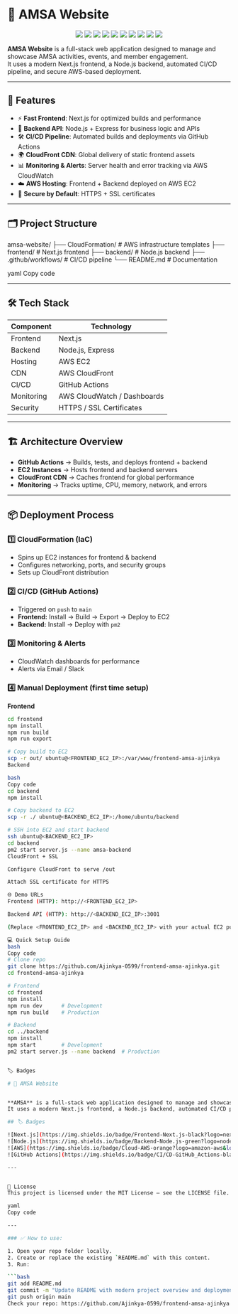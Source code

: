 # 🌟 AMSA Website   

<p align="center">
  <img src="https://img.shields.io/badge/Project-AMSA%20Website-blue?style=for-the-badge&logo=github">
  <img src="https://img.shields.io/badge/Frontend-Next.js-black?style=for-the-badge&logo=next.js">
  <img src="https://img.shields.io/badge/Backend-Node.js-green?style=for-the-badge&logo=node.js">
  <img src="https://img.shields.io/badge/Deployed%20On-AWS%20EC2-orange?style=for-the-badge&logo=amazonaws">
  <img src="https://img.shields.io/badge/CI%2FCD-GitHub%20Actions-blue?style=for-the-badge&logo=githubactions">
  <img src="https://img.shields.io/badge/Process%20Manager-PM2-yellow?style=for-the-badge&logo=pm2">
  <img src="https://img.shields.io/badge/Reverse%20Proxy-Nginx-green?style=for-the-badge&logo=nginx">
  <img src="https://img.shields.io/badge/Infrastructure-AWS%20CloudFormation-red?style=for-the-badge&logo=amazonaws">
  <img src="https://img.shields.io/badge/Monitoring-AWS%20CloudWatch-purple?style=for-the-badge&logo=amazoncloudwatch">
  <img src="https://img.shields.io/badge/Notifications-AWS%20SNS-orange?style=for-the-badge&logo=amazonaws">
</p>


**AMSA Website** is a full-stack web application designed to manage and showcase AMSA activities, events, and member engagement.  
It uses a modern Next.js frontend, a Node.js backend, automated CI/CD pipeline, and secure AWS-based deployment.  

---

## 🚀 Features  

- ⚡ **Fast Frontend**: Next.js for optimized builds and performance  
- 🔧 **Backend API**: Node.js + Express for business logic and APIs  
- 🛠️ **CI/CD Pipeline**: Automated builds and deployments via GitHub Actions  
- 🌍 **CloudFront CDN**: Global delivery of static frontend assets  
- 📊 **Monitoring & Alerts**: Server health and error tracking via AWS CloudWatch  
- ☁️ **AWS Hosting**: Frontend + Backend deployed on AWS EC2  
- 🔐 **Secure by Default**: HTTPS + SSL certificates  

---

## 🗂 Project Structure  

amsa-website/
├── CloudFormation/ # AWS infrastructure templates
├── frontend/ # Next.js frontend
├── backend/ # Node.js backend
├── .github/workflows/ # CI/CD pipeline
└── README.md # Documentation

yaml
Copy code

---

## 🛠️ Tech Stack  

| Component   | Technology                     |
|-------------|--------------------------------|
| Frontend    | Next.js                         |
| Backend     | Node.js, Express               |
| Hosting     | AWS EC2                        |
| CDN         | AWS CloudFront                 |
| CI/CD       | GitHub Actions                 |
| Monitoring  | AWS CloudWatch / Dashboards    |
| Security    | HTTPS / SSL Certificates       |

---

## 🏗️ Architecture Overview  

- **GitHub Actions** → Builds, tests, and deploys frontend + backend  
- **EC2 Instances** → Hosts frontend and backend servers  
- **CloudFront CDN** → Caches frontend for global performance  
- **Monitoring** → Tracks uptime, CPU, memory, network, and errors  

---

## 📦 Deployment Process  

### 1️⃣ CloudFormation (IaC)  
- Spins up EC2 instances for frontend & backend  
- Configures networking, ports, and security groups  
- Sets up CloudFront distribution  

### 2️⃣ CI/CD (GitHub Actions)  
- Triggered on `push` to `main`  
- **Frontend:** Install → Build → Export → Deploy to EC2  
- **Backend:** Install → Deploy with `pm2`  

### 3️⃣ Monitoring & Alerts  
- CloudWatch dashboards for performance  
- Alerts via Email / Slack  

### 4️⃣ Manual Deployment (first time setup)  

**Frontend**
```bash
cd frontend
npm install
npm run build
npm run export

# Copy build to EC2
scp -r out/ ubuntu@<FRONTEND_EC2_IP>:/var/www/frontend-amsa-ajinkya
Backend

bash
Copy code
cd backend
npm install

# Copy backend to EC2
scp -r ./ ubuntu@<BACKEND_EC2_IP>:/home/ubuntu/backend

# SSH into EC2 and start backend
ssh ubuntu@<BACKEND_EC2_IP>
cd backend
pm2 start server.js --name amsa-backend
CloudFront + SSL

Configure CloudFront to serve /out

Attach SSL certificate for HTTPS

🌐 Demo URLs
Frontend (HTTP): http://<FRONTEND_EC2_IP>

Backend API (HTTP): http://<BACKEND_EC2_IP>:3001

(Replace <FRONTEND_EC2_IP> and <BACKEND_EC2_IP> with your actual EC2 public IPs or CloudFront URLs)

💻 Quick Setup Guide
bash
Copy code
# Clone repo
git clone https://github.com/Ajinkya-0599/frontend-amsa-ajinkya.git
cd frontend-amsa-ajinkya

# Frontend
cd frontend
npm install
npm run dev      # Development
npm run build    # Production

# Backend
cd ../backend
npm install
npm start        # Development
pm2 start server.js --name backend  # Production


🏷️ Badges

# 🌟 AMSA Website  


**AMSA** is a full-stack web application designed to manage and showcase AMSA activities, events, and member engagement.  
It uses a modern Next.js frontend, a Node.js backend, automated CI/CD pipeline, and secure AWS-based deployment.  

## 🏷️ Badges  

![Next.js](https://img.shields.io/badge/Frontend-Next.js-black?logo=next.js&logoColor=white)  
![Node.js](https://img.shields.io/badge/Backend-Node.js-green?logo=node.js&logoColor=white)  
![AWS](https://img.shields.io/badge/Cloud-AWS-orange?logo=amazon-aws&logoColor=white)  
![GitHub Actions](https://img.shields.io/badge/CI/CD-GitHub_Actions-black?logo=github&logoColor=white)  

---


📄 License
This project is licensed under the MIT License — see the LICENSE file.

yaml
Copy code

---

### ✅ How to use:

1. Open your repo folder locally.
2. Create or replace the existing `README.md` with this content.
3. Run:

```bash
git add README.md
git commit -m "Update README with modern project overview and deployment details"
git push origin main
Check your repo: https://github.com/Ajinkya-0599/frontend-amsa-ajinkya 
